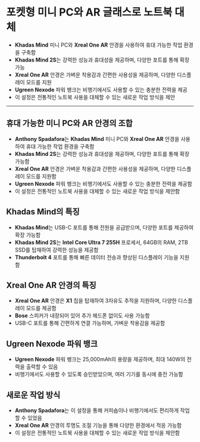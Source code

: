 # 포켓형 미니 PC와 AR 글래스로 노트북 대체


* **Khadas Mind** 미니 PC와 **Xreal One AR** 안경을 사용하여 휴대 가능한 작업 환경을 구축함
* **Khadas Mind 2S**는 강력한 성능과 휴대성을 제공하며, 다양한 포트를 통해 확장 가능
* **Xreal One AR** 안경은 가벼운 착용감과 간편한 사용성을 제공하며, 다양한 디스플레이 모드를 지원
* **Ugreen Nexode** 파워 뱅크는 비행기에서도 사용할 수 있는 충분한 전력을 제공
* 이 설정은 전통적인 노트북 사용을 대체할 수 있는 새로운 작업 방식을 제안

---

휴대 가능한 미니 PC와 AR 안경의 조합
-----------------------

* **Anthony Spadafora**는 **Khadas Mind** 미니 PC와 **Xreal One AR** 안경을 사용하여 휴대 가능한 작업 환경을 구축함
* **Khadas Mind 2S**는 강력한 성능과 휴대성을 제공하며, 다양한 포트를 통해 확장 가능함
* **Xreal One AR** 안경은 가벼운 착용감과 간편한 사용성을 제공하며, 다양한 디스플레이 모드를 지원함
* **Ugreen Nexode** 파워 뱅크는 비행기에서도 사용할 수 있는 충분한 전력을 제공함
* 이 설정은 전통적인 노트북 사용을 대체할 수 있는 새로운 작업 방식을 제안함

Khadas Mind의 특징
---------------

* **Khadas Mind**는 USB-C 포트를 통해 전원을 공급받으며, 다양한 포트를 제공하여 확장 가능함
* **Khadas Mind 2S**는 **Intel Core Ultra 7 255H** 프로세서, 64GB의 RAM, 2TB SSD를 탑재하여 강력한 성능을 제공함
* **Thunderbolt 4** 포트를 통해 빠른 데이터 전송과 향상된 디스플레이 기능을 지원함

Xreal One AR 안경의 특징
-------------------

* **Xreal One AR** 안경은 **X1** 칩을 탑재하여 3자유도 추적을 지원하며, 다양한 디스플레이 모드를 제공함
* **Bose** 스피커가 내장되어 있어 추가 헤드폰 없이도 사용 가능함
* USB-C 포트를 통해 간편하게 연결 가능하며, 가벼운 착용감을 제공함

Ugreen Nexode 파워 뱅크
-------------------

* **Ugreen Nexode** 파워 뱅크는 25,000mAh의 용량을 제공하며, 최대 140W의 전력을 출력할 수 있음
* 비행기에서도 사용할 수 있도록 승인받았으며, 여러 기기를 동시에 충전 가능함

새로운 작업 방식
---------

* **Anthony Spadafora**는 이 설정을 통해 커피숍이나 비행기에서도 편리하게 작업할 수 있었음
* **Xreal One AR** 안경의 투명도 조절 기능을 통해 다양한 환경에서 적응 가능함
* 이 설정은 전통적인 노트북 사용을 대체할 수 있는 새로운 작업 방식을 제안함
